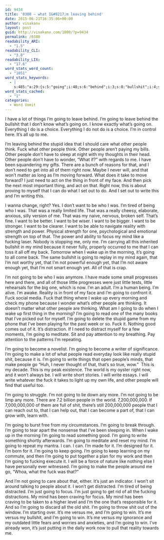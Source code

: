 ```yaml
---
id: 9434
title: '0380 – what I&#8217;m leaving behind'
date: 2015-06-21T16:35:06+00:00
author: visakanv
layout: post
guid: http://visakanv.com/1000/?p=9434
permalink: /0380
readability_ARI:
  - "1.5"
readability_CLI:
  - "3.8"
readability_LIX:
  - "17.6"
word_stats_word_count:
  - "1051"
word_stats_keywords:
  - |
    s:485:"a:29:{s:5:"going";i:40;s:6:"behind";i:3;s:8:"bullshit";i:4;s:6:"what's";i:3;s:6:"stupid";i:3;s:6:"people";i:14;s:4:"fuck";i:6;s:4:"need";i:3;s:5:"right";i:4;s:4:"just";i:6;s:5:"thing";i:4;s:5:"write";i:6;s:4:"want";i:7;s:6:"really";i:3;s:7:"reality";i:3;s:8:"strength";i:3;s:5:"focus";i:3;s:4:"mind";i:6;s:4:"like";i:3;s:7:"fucking";i:3;s:7:"because";i:3;s:4:"wake";i:4;s:7:"morning";i:4;s:6:"little";i:4;s:4:"read";i:3;s:6:"become";i:3;s:4:"make";i:3;s:4:"shit";i:4;s:6:"versus";i:3;}";
word_stats_cached:
  - "1"
categories:
  - Word Vomit
---
```

I have a lot of things I&#8217;m going to leave behind. I&#8217;m going to leave behind the bullshit that I don&#8217;t know what&#8217;s going on. I know exactly what&#8217;s going on. Everything I do is a choice. Everything I do not do is a choice. I&#8217;m in control here. It&#8217;s all up to me.

I&#8217;m leaving behind the stupid idea that I should care what other people think. Fuck what other people think. Other people aren&#8217;t paying my bills. Other people don&#8217;t have to sleep at night with my thoughts in their head. Other people don&#8217;t have to wonder, &#8220;What if?&#8221; with regards to me. I have been squandering my gifts. There are a bunch of reasons for that, and I don&#8217;t need to get into all of them right now. Maybe I never will, and that won&#8217;t matter as long as I&#8217;m moving forward. What does it take to move forward? I just need to act on the thing in front of my face. And then pick the next most important thing, and act on that. Right now, this is about proving to myself that I can do what I set out to do. And I set out to write this and I&#8217;m writing this.

I wanna change, right? Yes. I don&#8217;t want to be who I was. I&#8217;m tired of being who I was. That was a really limited life. That was a really cheesy, elaborate, anxious, silly version of me. That was my naive, nervous, broken self. That&#8217;s fine. I want to be better. I want to be wiser. I want to be bigger. I want to be stronger. I want to be clearer. I want to be able to navigate reality with strength and power. Physical strength for one, psychological and emotional strength on top of that. The power and ability to focus my mind like a fucking laser. Nobody is stopping me, only me. I&#8217;m carrying all this inherited bullshit in my mind because it never fully, properly occurred to me that I can toss it all off my back. Tomorrow when I wake up in the morning, it&#8217;s going to all come back. The same bullshit is going to replay in my mind again, that I&#8217;m not worthy yet, that I&#8217;m not powerful enough yet, that I&#8217;m not aware enough yet, that I&#8217;m not smart enough yet. All of that is crap.

I&#8217;m not going to be who I was anymore. I have made some small progresses here and there, and all of those little progresses were just little tests, little rehearsals for the big one, which is now. I&#8217;m an adult. I&#8217;m a human being. I&#8217;m alive. I&#8217;m awake. Reality is in front of my face and I&#8217;m going to confront it. Fuck social media. Fuck that thing where I wake up every morning and check my phone because I wonder what&#8217;s other people are thinking. It doesn&#8217;t matter what other people are thinking. What am I going to do when I wake up first thing in the morning? I&#8217;m going to read one of the many books that I&#8217;ve picked out for myself. I&#8217;m going to delete the stupid game from my phone that I&#8217;ve been playing for the past week or so. Fuck it. Nothing good comes out of it. It&#8217;s distraction. If I need to distract myself for a few moments, I&#8217;m going to meditate. Sit and pay attention to my breathing. Pay attention to the patterns I&#8217;m repeating.

I&#8217;m going to become a novelist. I&#8217;m going to become a writer of significance. I&#8217;m going to make a lot of what people read everyday look like really stupid shit, because it is. I&#8217;m going to write things that open people&#8217;s minds, that make people go &#8220;Huh, I never thought of that, that&#8217;s so true, wow.&#8221;  This is my decade. This is my peak existence. The world is my oyster right now, and it won&#8217;t always be. I will write short stories. I will write essays. I will write whatever the fuck it takes to light up my own life, and other people will find that useful too.

I&#8217;m going to struggle. I&#8217;m not going to lie down any more. I&#8217;m not going to be limp any more. There are 7.2 billion people in the world. 7,200,000,000. If 7,000,000,000 of them are full of shit, there&#8217;s still 200,000,000 people that I can reach out to, that I can help out, that I can become a part of, that I can grow with, learn with.

I&#8217;m going to burst free from my circumstances. I&#8217;m going to break through. I&#8217;m going to tear apart the nonsense that I&#8217;ve been sleeping in. When I wake up in the morning I&#8217;m going to read something good. I&#8217;m going to write something shortly afterwards. I&#8217;m going to meditate and reset my mind. I&#8217;m going to repeat my mantra. I can. I can. I&#8217;m made for it. I&#8217;m designed for it. I&#8217;m born for it. I&#8217;m going to keep going. I&#8217;m going to keep learning on my commute, and then I&#8217;m going to put together a plan for my work and then I&#8217;m going to fucking execute it. I will be a force of nature like nothing else I have personally ever witnessed. I&#8217;m going to make the people around me go, &#8220;Whoa, what the fuck was that?&#8221;

And I&#8217;m not going to care about that, either. It&#8217;s just an indicator. I won&#8217;t sit around talking to people about it. I won&#8217;t get distracted. I&#8217;m tired of being distracted. I&#8217;m just going to focus. I&#8217;m just going to get rid of all the fucking distractions. My mind has been craving for focus. My mind has been craving to be taken to a higher level and I&#8217;m the one that&#8217;s responsible for it. And so I&#8217;m going to discard all the old shit. I&#8217;m going to throw shit out of the window. I&#8217;m starting over. It&#8217;s me versus me, and I&#8217;m going to win. It&#8217;s me versus my bullshit, and I&#8217;m going to win. It&#8217;s me versus my ignorance and my outdated little fears and worries and anxieties, and I&#8217;m going to win. I&#8217;ve already won, it&#8217;s just putting in the daily work now to pull that reality towards me.